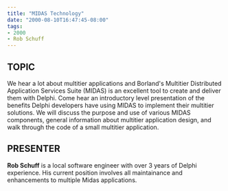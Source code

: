 ```yaml
---
title: "MIDAS Technology"
date: "2000-08-10T16:47:45-08:00"
tags:
- 2000
- Rob Schuff
---
```

## TOPIC ##

We hear a lot about multitier applications and Borland's Multitier Distributed Application Services Suite (MIDAS) is an excellent tool to create and deliver them with Delphi.  Come hear an introductory level presentation of the benefits Delphi developers have using MIDAS to implement their multitier solutions.  We will discuss the purpose and use of various MIDAS components, general information about multitier application design, and walk through the code of a small multitier application.

## PRESENTER ##

**Rob Schuff** is a local software engineer with over 3 years of Delphi experience. His current position involves all maintainance and enhancements to multiple Midas applications.
